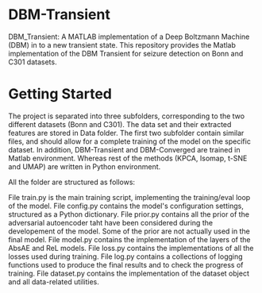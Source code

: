 # DBM-Transient
DBM_Transient:  A MATLAB implementation of a Deep Boltzmann Machine (DBM) in to a new transient state.
This repository provides the Matlab implementation of the DBM Transient for seizure detection on Bonn and C301 datasets. 

# Getting Started
The project is separated into three subfolders, corresponding to the two different datasets (Bonn and C301). The data set and their extracted features are stored in Data folder. The first two subfolder contain similar files, and should allow for a complete training of the model on the specific dataset. 
In addition, DBM-Transient and DBM-Converged are trained in Matlab environment. Whereas rest of the methods (KPCA, Isomap, t-SNE and UMAP) are written in Python environment. 

All the folder are structured as follows:

File train.py is the main training script, implementing the training/eval loop of the model.
File config.py contains the model's configuration settings, structured as a Python dictionary.
File prior.py contains all the prior of the adversarial autoencoder taht have been considered during the developement of the model. Some of the prior are not actually used in the final model.
File model.py contains the implementation of the layers of the AbsAE and ReL models.
File loss.py contains the implementations of all the losses used during training.
File log.py contains a collections of logging functions used to produce the final results and to check the progress of training.
File dataset.py contains the implementation of the dataset object and all data-related utilities.
